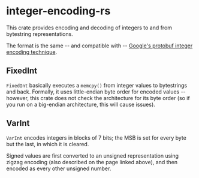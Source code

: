 # integer-encoding-rs

This crate provides encoding and decoding of integers to and from bytestring
representations.

The format is the same -- and compatible with --
[Google's protobuf integer encoding technique](https://developers.google.com/protocol-buffers/docs/encoding).

## FixedInt

`FixedInt` basically executes a `memcpy()` from integer values to bytestrings
and back. Formally, it uses little-endian byte order for encoded values --
however, this crate does not check the architecture for its byte order (so if
you run on a big-endian architecture, this will cause issues).

## VarInt

`VarInt` encodes integers in blocks of 7 bits; the MSB is set for every byte but
the last, in which it is cleared.

Signed values are first converted to an unsigned representation using zigzag
encoding (also described on the page linked above), and then encoded as every
other unsigned number.


